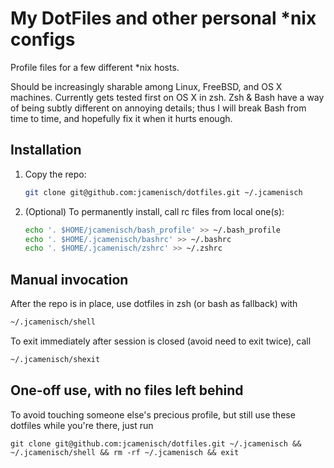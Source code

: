 
My DotFiles and other personal *nix configs
===========================================

Profile files for a few different *nix hosts.

Should be increasingly sharable among Linux, FreeBSD, and OS X machines. Currently gets
tested first on OS X in zsh. Zsh & Bash have a way of being subtly different on annoying
details; thus I will break Bash from time to time, and hopefully fix it when it hurts 
enough.

Installation
------------

1. Copy the repo:

   ```sh
   git clone git@github.com:jcamenisch/dotfiles.git ~/.jcamenisch
   ```

2. (Optional) To permanently install, call rc files from local one(s):
   
   ```sh
   echo '. $HOME/jcamenisch/bash_profile' >> ~/.bash_profile
   echo '. $HOME/.jcamenisch/bashrc' >> ~/.bashrc
   echo '. $HOME/.jcamenisch/zshrc' >> ~/.zshrc
   ```

Manual invocation
-----------------

After the repo is in place, use dotfiles in zsh (or bash as fallback) with

```sh
~/.jcamenisch/shell
```

To exit immediately after session is closed (avoid need to exit twice), call

```sh
~/.jcamenisch/shexit
```

One-off use, with no files left behind
--------------------------------------

To avoid touching someone else's precious profile, but still use these dotfiles while you're there, just run

```
git clone git@github.com:jcamenisch/dotfiles.git ~/.jcamenisch && ~/.jcamenisch/shell && rm -rf ~/.jcamenisch && exit
```
